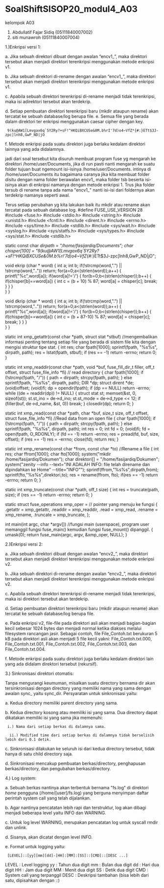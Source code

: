 # SoalShiftSISOP20_modul4_A03

kelompok A03
1. Abdullatif Fajar Sidiq (05111840007002)
2. siti munawroh (05111840007004)
  

1.)Enkripsi versi 1:

a. Jika sebuah direktori dibuat dengan awalan “encv1_”, maka direktori tersebut akan menjadi direktori terenkripsi menggunakan metode enkripsi v1.

b. Jika sebuah direktori di-rename dengan awalan “encv1_”, maka direktori tersebut akan menjadi direktori terenkripsi menggunakan metode enkripsi v1.

c. Apabila sebuah direktori terenkripsi di-rename menjadi tidak terenkripsi, maka isi adirektori tersebut akan terdekrip.

d. Setiap pembuatan direktori terenkripsi baru (mkdir ataupun rename) akan tercatat ke sebuah database/log berupa file.
e. Semua file yang berada dalam direktori ter enkripsi menggunakan caesar cipher dengan key.


     9(ku@AW1[Lmvgax6q`5Y2Ry?+sF!^HKQiBXCUSe&0M.b%rI'7d)o4~VfZ*{#:}ETt$3J-zpc]lnh8,GwP_ND|jO

f. Metode enkripsi pada suatu direktori juga berlaku kedalam direktori lainnya yang ada didalamnya.

jadi dari soal tersebut kita disuruh membuat program fuse yg mengarah ke direktori /home/user/Documents, jika di run pasti nanti mengarah ke suatu folder tujuan buat ngemount isi-isinya /home/user/Documents. intinya di /home/user/Documents itu bagaimana caranya jika kita membuat folder disitu dengan nama folder berawalan encv1_ maka folder tsb beserta isi-isinya akan di enkripsi namanya dengan metode enkripsi 1. Trus jika folder tersub di rename tanpa ada nama "encv1_" nanti isi-isi dari foldernya akan terdekrip namanya seperti awal.

Terus setiap perubahan yg kita lakukan baik itu mkdir atau rename akan tercatat pada sebuah database log.
#define FUSE_USE_VERSION 28
#include <fuse.h>
#include <stdio.h>
#include <string.h>
#include <unistd.h>
#include <fcntl.h>
#include <dirent.h>
#include <errno.h>
#include <sys/time.h>
#include <stdlib.h>
#include <sys/wait.h>
#include <syslog.h>
#include <sys/statfs.h>
#include <sys/types.h>
#include <sys/stat.h>
#include <stdlib.h>


static const char *dirpath = "/home/fasijardiq/Documents";
char chisper[100] = "9(ku@AW1[Lmvgax6q`5Y2Ry?+sF!^HKQiBXCUSe&0M.b%rI'7d)o4~VfZ*{#:}ETt$3J-zpc]lnh8,GwP_ND|jO";

void ekrip (char * word)
{
  int a;
  int b;
  if(!strcmp(word,".") || !strcmp(word,"..")) return;
  for(a=0;a<(strlen(word));a++)
  {
    printf("%c",word[a]);
    if(word[a]!='/')
    {
      for(b=0;b<(strlen(chisper));b++)
      {
        if(chisper[b]==word[a])
        {
          int c = (b + 10) % 87;
          word[a] = chisper[c];
          break;
	}
      }
    }	
  }
}

void dkrip (char * word)
{
  int a;
  int b;
  if(!strcmp(word,".") || !strcmp(word,"..")) return;
  for(a=0;a<(strlen(word));a++)
  {
    printf("%c",word[a]);
    if(word[a]!='/')
    {
      for(b=0;b<(strlen(chisper));b++)
      {
	if(chisper[b]==word[a])
	{
	  int c = (b + 87-10) % 87;
	  word[a] = chisper[c];
	  break;
	}
      }
    }	
  }
}

static int xmp_getattr(const char *path, struct stat *stbuf) //mengembalikan informasi penting tentang setiap file yang berada di sistem file kita dengan mengisi struktur tipe stat.
{
  int res;
  char fpath[1000];
  sprintf(fpath, "%s%s", dirpath, path);
  res = lstat(fpath, stbuf);
  if (res == -1)
    return -errno;
  return 0;
}

static int xmp_readdir(const char *path, void *buf, fuse_fill_dir_t filler, off_t offset, struct fuse_file_info *fi) // read directory 
{
  char fpath[1000];
  if (!strcmp(fpath, "/"))
  {
    path = dirpath;
    strcpy(fpath, path);
  }
  else sprintf(fpath, "%s%s", dirpath, path);
  DIR *dp;
  struct dirent *de;
  (void)offset;
  (void)fi;
  dp = opendir(fpath);
  if (dp == NULL)
    return -errno;
  while ((de = readdir(dp)) != NULL)
  {
    struct stat st;
    memset(&st, 0, sizeof(st));
    st.st_ino = de->d_ino;
    st.st_mode = de->d_type << 12;
    if (filler(buf, de->d_name, &st, 0)) 
      break;
  }
  closedir(dp);
  return 0;
}

static int xmp_read(const char *path, char *buf, size_t size, off_t offset, struct fuse_file_info *fi) //Read data from an open file
{
  char fpath[1000];
  if (!strcmp(fpath, "/"))
  {
    path = dirpath;
    strcpy(fpath, path);
  }
  else sprintf(fpath, "%s%s", dirpath, path);
  int res = 0;
  int fd = 0;
  (void)fi;
  fd = open(fpath, O_RDONLY);
  if (fd == -1)
    return -errno;
  res = pread(fd, buf, size, offset);
  if (res == -1)
    res = -errno;
  close(fd);
  return res;
}

static int xmp_rename(const char *from, const char *to) //Rename a file
{
    int res;
    char ffrom[1000];
    char fto[1000];
    system("mkdir /home/fasijardiq/Dokumen");
    char direktori[] = "/home/fasijardiq/Dokumen";
    system("zenity --info --text=\"INI ADALAH INFO: file telah direname dan dipindahkan ke Home\" --title=\"INFO\"");
    sprintf(ffrom,"%s%s",dirpath,from);
    sprintf(fto,"%s%s",direktori,to);
      res = rename(ffrom, fto);
    if(res == -1)
      return -errno;
    return 0;
}

static int xmp_truncate(const char *path, off_t size)
{
  int res = truncate(path, size);
  if (res == -1)
    return -errno;
  return 0;
}

static struct fuse_operations xmp_oper = // pointer yang menuju ke fungsi
{
  .getattr = xmp_getattr,
  .readdir = xmp_readdir,
  .read = xmp_read,
  .rename = xmp_rename,
  .truncate = xmp_truncate,
};

int main(int argc, char *argv[]) //fungsi main (userspace), program user memanggil fungsi fuse_main() kemudian fungsi fuse_mount() dipanggil.
{
  umask(0);
  return fuse_main(argc, argv, &xmp_oper, NULL);
}




2.)Enkripsi versi 2:

a. Jika sebuah direktori dibuat dengan awalan “encv2_”, maka direktori tersebut akan menjadi direktori terenkripsi menggunakan metode enkripsi v2.

b. Jika sebuah direktori di-rename dengan awalan “encv2_”, maka direktori tersebut akan menjadi direktori terenkripsi menggunakan metode enkripsi v2.

c. Apabila sebuah direktori terenkripsi di-rename menjadi tidak terenkripsi, maka isi direktori tersebut akan terdekrip.

d. Setiap pembuatan direktori terenkripsi baru (mkdir ataupun rename) akan tercatat ke sebuah database/log berupa file.

e. Pada enkripsi v2, file-file pada direktori asli akan menjadi bagian-bagian kecil sebesar 1024 bytes dan menjadi normal ketika diakses melalui filesystem rancangan jasir. Sebagai contoh, file File_Contoh.txt berukuran 5 kB pada direktori asli akan menjadi 5 file kecil yakni: File_Contoh.txt.000, File_Contoh.txt.001, File_Contoh.txt.002, File_Contoh.txt.003, dan File_Contoh.txt.004.

f. Metode enkripsi pada suatu direktori juga berlaku kedalam direktori lain yang ada didalam direktori tersebut (rekursif).

3.) Sinkronisasi direktori otomatis:

Tanpa mengurangi keumuman, misalkan suatu directory bernama dir akan tersinkronisasi dengan directory yang memiliki nama yang sama dengan awalan sync_ yaitu sync_dir. Persyaratan untuk sinkronisasi yaitu:

a. Kedua directory memiliki parent directory yang sama.

b. Kedua directory kosong atau memiliki isi yang sama. Dua directory dapat dikatakan memiliki isi yang sama jika memenuhi:
     
     i.) Nama dari setiap berkas di dalamnya sama.
      
      ii.) Modified time dari setiap berkas di dalamnya tidak berselisih lebih dari 0.1 detik.

c. Sinkronisasi dilakukan ke seluruh isi dari kedua directory tersebut, tidak hanya di satu child directory saja.

d. Sinkronisasi mencakup pembuatan berkas/directory, penghapusan berkas/directory, dan pengubahan berkas/directory.


4.) Log system:

a. Sebuah berkas nantinya akan terbentuk bernama "fs.log" di direktori *home* pengguna (/home/[user]/fs.log) yang berguna menyimpan daftar perintah system call yang telah dijalankan.

b. Agar nantinya pencatatan lebih rapi dan terstruktur, log akan dibagi menjadi beberapa level yaitu INFO dan WARNING.

c. Untuk log level WARNING, merupakan pencatatan log untuk syscall rmdir dan unlink.

d. Sisanya, akan dicatat dengan level INFO.

e. Format untuk logging yaitu:

     [LEVEL]::[yy][mm][dd]-[HH]:[MM]:[SS]::[CMD]::[DESC ...]


LEVEL    : Level logging
yy   	 : Tahun dua digit
mm    	 : Bulan dua digit
dd    	 : Hari dua digit
HH    	 : Jam dua digit
MM    	 : Menit dua digit
SS    	 : Detik dua digit
CMD     	 : System call yang terpanggil
DESC      : Deskripsi tambahan (bisa lebih dari satu, dipisahkan dengan ::)


